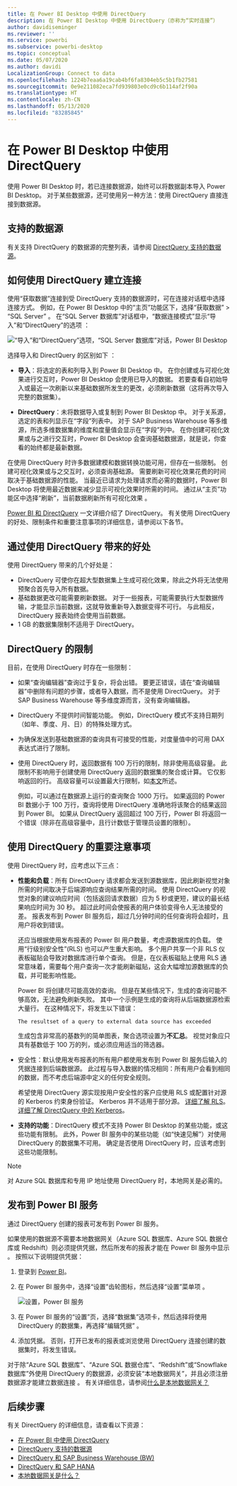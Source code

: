 ```yaml
---
title: 在 Power BI Desktop 中使用 DirectQuery
description: 在 Power BI Desktop 中使用 DirectQuery（亦称为“实时连接”）
author: davidiseminger
ms.reviewer: ''
ms.service: powerbi
ms.subservice: powerbi-desktop
ms.topic: conceptual
ms.date: 05/07/2020
ms.author: davidi
LocalizationGroup: Connect to data
ms.openlocfilehash: 1224b7eaa6a19cab4bf6fa8304eb5c5b1fb27581
ms.sourcegitcommit: 0e9e211082eca7fd939803e0cd9c6b114af2f90a
ms.translationtype: HT
ms.contentlocale: zh-CN
ms.lasthandoff: 05/13/2020
ms.locfileid: "83285845"
---
```

# <a name="use-directquery-in-power-bi-desktop"></a>在 Power BI Desktop 中使用 DirectQuery
使用 Power BI Desktop 时，若已连接数据源，始终可以将数据副本导入 Power BI Desktop。 对于某些数据源，还可使用另一种方法：使用 DirectQuery 直接连接到数据源。

## <a name="supported-data-sources"></a>支持的数据源
有关支持 DirectQuery 的数据源的完整列表，请参阅 [DirectQuery 支持的数据源](power-bi-data-sources.md)。

## <a name="how-to-connect-using-directquery"></a>如何使用 DirectQuery 建立连接
使用“获取数据”连接到受 DirectQuery 支持的数据源时，可在连接对话框中选择连接方式。 例如，在 Power BI Desktop 中的“主页”功能区下，选择“获取数据” > “SQL Server”  。 在“SQL Server 数据库”对话框中，“数据连接模式”显示“导入”和“DirectQuery”的选项   ：

![“导入”和“DirectQuery”选项，“SQL Server 数据库”对话，Power BI Desktop](media/desktop-use-directquery/directquery_sqlserverdb.png)

选择导入和 DirectQuery 的区别如下 ：

- **导入**：将选定的表和列导入到 Power BI Desktop 中。 在你创建或与可视化效果进行交互时，Power BI Desktop 会使用已导入的数据。 若要查看自初始导入或最近一次刷新以来基础数据所发生的更改，必须刷新数据（这将再次导入完整的数据集）。

- **DirectQuery**：未将数据导入或复制到 Power BI Desktop 中。 对于关系源，选定的表和列显示在“字段”列表中。 对于 SAP Business Warehouse 等多维源，所选多维数据集的维度和度量值会显示在“字段”列中。 在你创建可视化效果或与之进行交互时，Power BI Desktop 会查询基础数据源，就是说，你查看的始终都是最新数据。

在使用 DirectQuery 时许多数据建模和数据转换功能可用，但存在一些限制。 创建可视化效果或与之交互时，必须查询基础源。 需要刷新可视化效果花费的时间取决于基础数据源的性能。 当最近已请求为处理请求而必需的数据时，Power BI Desktop 将使用最近数据来减少显示可视化效果时所需的时间。 通过从“主页”功能区中选择“刷新”，当前数据刷新所有可视化效果 。

[Power BI 和 DirectQuery](desktop-directquery-about.md) 一文详细介绍了 DirectQuery。 有关使用 DirectQuery 的好处、限制条件和重要注意事项的详细信息，请参阅以下各节。

## <a name="benefits-of-using-directquery"></a>通过使用 DirectQuery 带来的好处
使用 DirectQuery 带来的几个好处是：

- DirectQuery 可使你在超大型数据集上生成可视化效果，除此之外将无法使用预聚合首先导入所有数据。
- 基础数据更改可能需要刷新数据。 对于一些报表，可能需要执行大型数据传输，才能显示当前数据，这就导致重新导入数据变得不可行。 与此相反，DirectQuery 报表始终会使用当前数据。
- 1 GB 的数据集限制不适用于 DirectQuery。

## <a name="limitations-of-directquery"></a>DirectQuery 的限制
目前，在使用 DirectQuery 时存在一些限制：

- 如果“查询编辑器”查询过于复杂，将会出错。 要更正错误，请在“查询编辑器”中删除有问题的步骤，或者导入数据，而不是使用 DirectQuery。 对于 SAP Business Warehouse 等多维度源而言，没有查询编辑器。

- DirectQuery 不提供时间智能功能。 例如，DirectQuery 模式不支持日期列（如年、季度、月、日）的特殊处理方式。

- 为确保发送到基础数据源的查询具有可接受的性能，对度量值中的可用 DAX 表达式进行了限制。

- 使用 DirectQuery 时，返回数据有 100 万行的限制，除非使用高级容量。 此限制不影响用于创建使用 DirectQuery 返回的数据集的聚合或计算。 它仅影响返回的行。 高级容量可以设置最大行限制，如[本文](https://powerbi.microsoft.com/blog/five-new-power-bi-premium-capacity-settings-is-available-on-the-portal-preloaded-with-default-values-admin-can-review-and-override-the-defaults-with-their-preference-to-better-fence-their-capacity/)所述。 

    例如，可以通过在数据源上运行的查询聚合 1000 万行。 如果返回的 Power BI 数据小于 100 万行，查询将使用 DirectQuery 准确地将该聚合的结果返回到 Power BI。 如果从 DirectQuery 返回超过 100 万行，Power BI 将返回一个错误（除非在高级容量中，且行计数低于管理员设置的限制）。


## <a name="important-considerations-when-using-directquery"></a>使用 DirectQuery 的重要注意事项
使用 DirectQuery 时，应考虑以下三点：

- **性能和负载**：所有 DirectQuery 请求都会发送到源数据库，因此刷新视觉对象所需的时间取决于后端源响应查询结果所需的时间。 使用 DirectQuery 的视觉对象的建议响应时间（包括返回请求数据）应为 5 秒或更短，建议的最长结果响应时间为 30 秒。 超过此时间会使报表的用户体验变得令人无法接受的差。 报表发布到 Power BI 服务后，超过几分钟时间的任何查询将会超时，且用户将收到错误。
  
    还应当根据使用发布报表的 Power BI 用户数量，考虑源数据库的负载。 使用“行级别安全性”(RLS) 也可以产生重大影响。 多个用户共享一个非 RLS 仪表板磁贴会导致对数据库进行单个查询。 但是，在仪表板磁贴上使用 RLS 通常意味着，需要每个用户查询一次才能刷新磁贴，这会大幅增加源数据库的负载，并可能影响性能。
  
    Power BI 将创建尽可能高效的查询。 但是在某些情况下，生成的查询可能不够高效，无法避免刷新失败。 其中一个示例是生成的查询将从后端数据源检索大量行。 在这种情况下，将发生以下错误：

    ```output
    The resultset of a query to external data source has exceeded
    ```
  
    生成包含非常高的基数列的简单图表，聚合选项设置为**不汇总**。 视觉对象应只具有基数低于 100 万的列，或必须应用适当的筛选器。

- 安全性：默认使用发布报表的所有用户都使用发布到 Power BI 服务后输入的凭据连接到后端数据源。 此过程与导入数据的情况相同：所有用户会看到相同的数据，而不考虑后端源中定义的任何安全规则。

    希望使用 DirectQuery 源实现按用户安全性的客户应使用 RLS 或配置针对源的 Kerberos 约束身份验证。 Kerberos 并不适用于部分源。 [详细了解 RLS](../admin/service-admin-rls.md)。 [详细了解 DirectQuery 中的 Kerberos](service-gateway-sso-kerberos.md)。

- **支持的功能**：DirectQuery 模式不支持 Power BI Desktop 的某些功能，或这些功能有限制。 此外，Power BI 服务中的某些功能（如“快速见解”）对使用 DirectQuery 的数据集不可用。 确定是否使用 DirectQuery 时，应该考虑到这些功能限制。

> [!NOTE]
> 对 Azure SQL 数据库和专用 IP 地址使用 DirectQuery 时，本地网关是必需的。 

## <a name="publish-to-the-power-bi-service"></a>发布到 Power BI 服务
通过 DirectQuery 创建的报表可发布到 Power BI 服务。

如果使用的数据源不需要本地数据网关（Azure SQL 数据库、Azure SQL 数据仓库或 Redshift）则必须提供凭据，然后所发布的报表才能在 Power BI 服务中显示   。 按照以下说明提供凭据：

1. 登录到 [Power BI](https://www.powerbi.com/)。
2. 在 Power BI 服务中，选择“设置”齿轮图标，然后选择“设置”菜单项 。

    ![设置，Power BI 服务](media/desktop-use-directquery/directquery_pbiservicesettings.png)

3. 在 Power BI 服务的“设置”页，选择“数据集”选项卡，然后选择将使用 DirectQuery 的数据集，再选择“编辑凭据”  。

4. 添加凭据。 否则，打开已发布的报表或浏览使用 DirectQuery 连接创建的数据集时，将发生错误。

对于除“Azure SQL 数据库”、“Azure SQL 数据仓库”、“Redshift”或“Snowflake 数据库”外使用 DirectQuery 的数据源，必须安装“本地数据网关”，并且必须注册数据源才能建立数据连接    。 有关详细信息，请参阅[什么是本地数据网关？](service-gateway-onprem.md)

## <a name="next-steps"></a>后续步骤
有关 DirectQuery 的详细信息，请查看以下资源：

- [在 Power BI 中使用 DirectQuery](desktop-directquery-about.md)
- [DirectQuery 支持的数据源](power-bi-data-sources.md)
- [DirectQuery 和 SAP Business Warehouse (BW)](desktop-directquery-sap-bw.md)
- [DirectQuery 和 SAP HANA](desktop-directquery-sap-hana.md)
- [本地数据网关是什么？](service-gateway-onprem.md)
